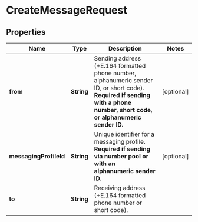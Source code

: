 

# CreateMessageRequest

## Properties

Name | Type | Description | Notes
------------ | ------------- | ------------- | -------------
**from** | **String** | Sending address (+E.164 formatted phone number, alphanumeric sender ID, or short code).  **Required if sending with a phone number, short code, or alphanumeric sender ID.**  |  [optional]
**messagingProfileId** | **String** | Unique identifier for a messaging profile.  **Required if sending via number pool or with an alphanumeric sender ID.**  |  [optional]
**to** | **String** | Receiving address (+E.164 formatted phone number or short code). | 



